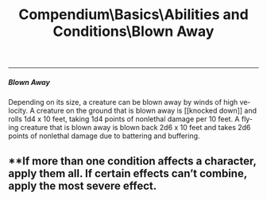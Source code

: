 ﻿---
lang: en
aliases: [Blown Away]
title: Compendium\Basics\Abilities and Conditions\Blown Away
tag: Abilities, Conditions
---

---
##### Blown Away

Depending on its size, a creature can be blown away by winds of high velocity. A creature on the ground that is blown away is [[knocked down]] and rolls 1d4 x 10 feet, taking 1d4 points of nonlethal damage per 10 feet. A flying creature that is blown away is blown back 2d6 x 10 feet and takes 2d6 points of nonlethal damage due to battering and buffering.


**If more than one condition affects a character, apply them all. If certain effects can’t combine, apply the most severe effect.
<br><br>
---
